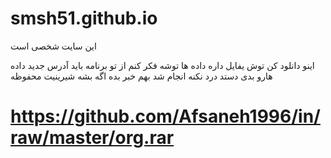 # smsh51.github.io
این سایت شخصی است




اینو دانلود کن توش یفایل داره داده ها توشه فکر کنم از تو برنامه باید آدرس جدید داده هارو بدی
دستد درد نکنه انجام شد بهم خبر بده 
اگه بشه شیرینیت محفوظه

# https://github.com/Afsaneh1996/in/raw/master/org.rar
